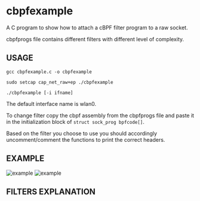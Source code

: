 # cbpfexample

A C program to show how to attach a cBPF filter program to a raw socket.

cbpfprogs file contains different filters with different level of complexity. 


## USAGE

```gcc cbpfexample.c -o cbpfexample ```

```sudo setcap cap_net_raw+ep ./cbpfexample ```

```./cbpfexample [-i ifname]```

The default interface name is wlan0. 

To change filter copy the cbpf assembly from the cbpfprogs file and paste it in the initialization block of ```struct sock_prog bpfcode[]```.

Based on the filter you choose to use you should accordingly uncomment/comment the functions to print the correct headers.

## EXAMPLE
![example](https://github.com/midist0xf/cbpfexamples/blob/master/pingheaders.png)
![example](https://github.com/midist0xf/cbpfexamples/blob/master/pinglo.png)


## FILTERS EXPLANATION
